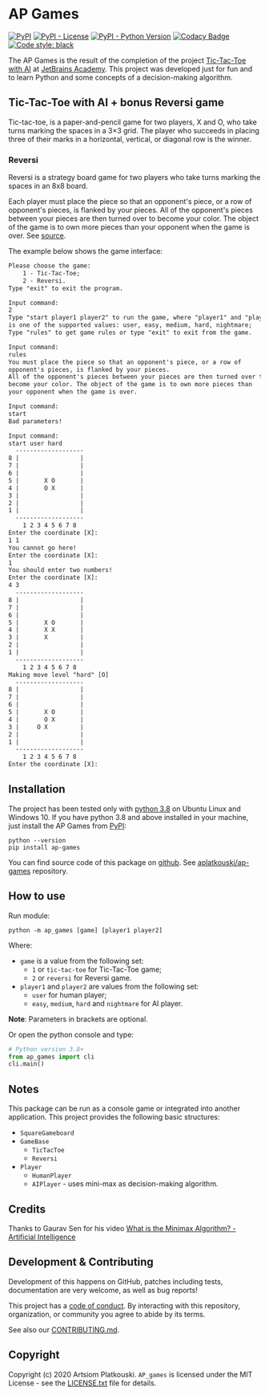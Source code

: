# AP Games

[![PyPI](https://img.shields.io/pypi/v/ap-games)][pypi ap-games]
[![PyPI - License](https://img.shields.io/pypi/l/ap-games)][license.txt]
[![PyPI - Python Version](https://img.shields.io/pypi/pyversions/ap-games)](https://www.python.org/downloads/release/python-380/)
[![Codacy Badge](https://api.codacy.com/project/badge/Grade/434f6c66b7c24320bf36b591b3c81e23)](https://app.codacy.com/manual/aplatkouski/ap-games?utm_source=github.com&utm_medium=referral&utm_content=aplatkouski/ap-games&utm_campaign=Badge_Grade_Dashboard)
[![Code style: black](https://img.shields.io/badge/code%20style-black-000000.svg)](https://github.com/psf/black)

The AP Games is the result of the completion of the project
[Tic-Tac-Toe with AI][tic-tac-toe with ai] at
[JetBrains Academy][jetbrains academy]. This project was developed just for
fun and to learn Python and some concepts of a decision-making algorithm.

## Tic-Tac-Toe with AI + bonus **Reversi** game

Tic-tac-toe, is a paper-and-pencil game for two players, X and O, who take
turns marking the spaces in a 3×3 grid. The player who succeeds in placing
three of their marks in a horizontal, vertical, or diagonal row is the winner.

### Reversi

Reversi is a strategy board game for two players who take turns marking the
spaces in an 8x8 board.

Each player must place the piece so that an opponent's piece, or a row of
opponent's pieces, is flanked by your pieces. All of the opponent's pieces
between your pieces are then turned over to become your color. The object of
the game is to own more pieces than your opponent when the game is over.
See [source][reversi rules source].

The example below shows the game interface:
```txt
Please choose the game:
	1 - Tic-Tac-Toe;
	2 - Reversi.
Type "exit" to exit the program.

Input command:
2
Type "start player1 player2" to run the game, where "player1" and "player2"
is one of the supported values: user, easy, medium, hard, nightmare;
Type "rules" to get game rules or type "exit" to exit from the game.

Input command:
rules
You must place the piece so that an opponent's piece, or a row of
opponent's pieces, is flanked by your pieces.
All of the opponent's pieces between your pieces are then turned over to
become your color. The object of the game is to own more pieces than
your opponent when the game is over.

Input command:
start
Bad parameters!

Input command:
start user hard
  -------------------
8 |                 |
7 |                 |
6 |                 |
5 |       X O       |
4 |       O X       |
3 |                 |
2 |                 |
1 |                 |
  -------------------
    1 2 3 4 5 6 7 8
Enter the coordinate [X]:
1 1
You cannot go here!
Enter the coordinate [X]:
1
You should enter two numbers!
Enter the coordinate [X]:
4 3
  -------------------
8 |                 |
7 |                 |
6 |                 |
5 |       X O       |
4 |       X X       |
3 |       X         |
2 |                 |
1 |                 |
  -------------------
    1 2 3 4 5 6 7 8
Making move level "hard" [O]
  -------------------
8 |                 |
7 |                 |
6 |                 |
5 |       X O       |
4 |       O X       |
3 |     O X         |
2 |                 |
1 |                 |
  -------------------
    1 2 3 4 5 6 7 8
Enter the coordinate [X]:

```

## Installation

The project has been tested only with [python 3.8][python] on Ubuntu Linux
and Windows 10. If you have python 3.8 and above installed in your machine,
just install the AP Games from [PyPI][pypi ap-games]:

```shell script
python --version
pip install ap-games
```

You can find source code of this package on [github][].
See [aplatkouski/ap-games][] repository.

## How to use

Run module:
```shell script
python -m ap_games [game] [player1 player2]
```

Where:
  - ``game`` is a value from the following set:
    - ``1`` or ``tic-tac-toe`` for Tic-Tac-Toe game;
    - ``2`` or ``reversi`` for Reversi game.
  - ``player1`` and ``player2`` are values from the following set:
    - ``user`` for human player;
    - ``easy``, ``medium``, ``hard`` and ``nightmare`` for AI player.

**Note**: Parameters in brackets are optional.

Or open the python console and type:
```python
# Python version 3.8+
from ap_games import cli
cli.main()
```

## Notes

This package can be run as a console game or integrated into another
application. This project provides the following basic structures:
  - ``SquareGameboard``
  - ``GameBase``
    - ``TicTacToe``
    - ``Reversi``
  - ``Player``
    - ``HumanPlayer``
    - ``AIPlayer`` - uses mini-max as decision-making algorithm.

## Credits

Thanks to Gaurav Sen for his video
[What is the Minimax Algorithm? - Artificial Intelligence][minimax algorithm video]

## Development & Contributing

Development of this happens on GitHub, patches including tests,
documentation are very welcome, as well as bug reports!

This project has a [code of conduct][]. By interacting with this
repository, organization, or community you agree to abide by its terms.

See also our [CONTRIBUTING.md][contributing.md].

## Copyright

Copyright (c) 2020 Artsiom Platkouski. ``AP_games`` is licensed under the
MIT License - see the [LICENSE.txt][license.txt] file for details.

[pypi ap-games]: https://pypi.org/project/ap-games/
[tic-tac-toe with ai]: https://hyperskill.org/projects/82
[jetbrains academy]: https://hyperskill.org/join/0482410e
[pypia]: https://pypi.org/project/realpython-reader/
[reversi rules source]: http://www.flyordie.com/games/help/reversi/en/games_rules_reversi.html
[python]: https://www.python.org/
[github]: https://github.com
[aplatkouski/ap-games]: https://github.com/aplatkouski/ap-games
[minimax algorithm video]: https://www.youtube.com/watch?v=KU9Ch59-4vw
[code of conduct]: https://github.com/aplatkouski/ap-games/blob/master/CODE_OF_CONDUCT.md
[contributing.md]: https://github.com/aplatkouski/ap-games/blob/master/CONTRIBUTING.md
[license.txt]: https://github.com/aplatkouski/ap-games/blob/master/LICENSE.txt

